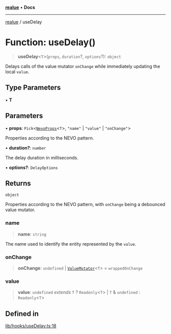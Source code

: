 [**realue**](../README.md) • **Docs**

***

[realue](../README.md) / useDelay

# Function: useDelay()

> **useDelay**\<`T`\>(`props`, `duration`?, `options`?): `object`

Delays calls of the value mutator `onChange` while immediately updating the local `value`.

## Type Parameters

• **T**

## Parameters

• **props**: `Pick`\<[`NevoProps`](../type-aliases/NevoProps.md)\<`T`\>, `"name"` \| `"value"` \| `"onChange"`\>

Properties according to the NEVO pattern.

• **duration?**: `number`

The delay duration in milliseconds.

• **options?**: `DelayOptions`

## Returns

`object`

Properties according to the NEVO pattern, with `onChange` being a debounced value mutator.

### name

> **name**: `string`

The name used to identify the entity represented by the `value`.

### onChange

> **onChange**: `undefined` \| [`ValueMutator`](../type-aliases/ValueMutator.md)\<`T`\> = `wrappedOnChange`

### value

> **value**: `undefined` *extends* `T` ? `Readonly`\<`T`\> \| `T` & `undefined` : `Readonly`\<`T`\>

## Defined in

[lib/hooks/useDelay.ts:18](https://github.com/nevoland/realue/blob/b0a59c2aa8e01af359fa1933a59bc53236ad21c6/lib/hooks/useDelay.ts#L18)
